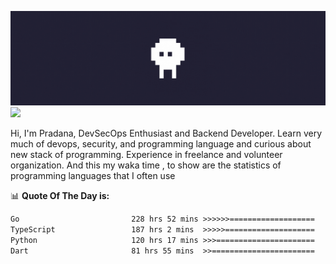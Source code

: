 ![banner](.github/banner.gif)
<img src="https://user-images.githubusercontent.com/73097560/115834477-dbab4500-a447-11eb-908a-139a6edaec5c.gif"></p>

Hi, I'm Pradana, DevSecOps Enthusiast and Backend Developer. Learn very much of devops, security, and programming language and curious about new stack of programming. Experience in freelance and volunteer organization. And this my waka time , to show are the statistics of programming languages that I often use

📊 **Quote Of The Day is:**
<!--START_SECTION:waka-->

```txt
Go                         228 hrs 52 mins >>>>>>===================   25.06 %
TypeScript                 187 hrs 2 mins  >>>>>====================   20.48 %
Python                     120 hrs 17 mins >>>======================   13.17 %
Dart                       81 hrs 55 mins  >>=======================   08.97 %
```

<!--END_SECTION:waka-->
